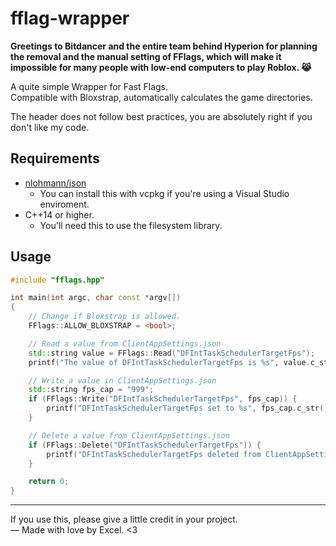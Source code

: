 # fflag-wrapper

**Greetings to Bitdancer and the entire team behind Hyperion for planning the removal and the manual setting of FFlags, which will make it impossible for many people with low-end computers to play Roblox. 😹**

A quite simple Wrapper for Fast Flags.\
Compatible with Bloxstrap, automatically calculates the game directories.

The header does not follow best practices, you are absolutely right if you don't like my code.

## Requirements
- [nlohmann/json](https://github.com/nlohmann/json)
  - You can install this with vcpkg if you're using a Visual Studio enviroment.
- C++14 or higher.
  - You'll need this to use the filesystem library.

## Usage

```cpp
#include "fflags.hpp"

int main(int argc, char const *argv[])
{
    // Change if Bloxstrap is allowed.
    FFlags::ALLOW_BLOXSTRAP = <bool>;

    // Read a value from ClientAppSettings.json
    std::string value = FFlags::Read("DFIntTaskSchedulerTargetFps");
    printf("The value of DFIntTaskSchedulerTargetFps is %s", value.c_str());

    // Write a value in ClientAppSettings.json
    std::string fps_cap = "999";
    if (FFlags::Write("DFIntTaskSchedulerTargetFps", fps_cap)) {
        printf("DFIntTaskSchedulerTargetFps set to %s", fps_cap.c_str());
    }

    // Delete a value from ClientAppSettings.json
    if (FFlags::Delete("DFIntTaskSchedulerTargetFps")) {
        printf("DFIntTaskSchedulerTargetFps deleted from ClientAppSettings.json");
    }

    return 0;
}

```
<hr/>

If you use this, please give a little credit in your project.\
— Made with love by Excel. <3
